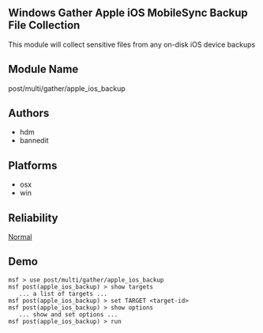 ## Windows Gather Apple iOS MobileSync Backup File Collection

This module will collect sensitive files from any on-disk 
iOS device backups


## Module Name
post/multi/gather/apple_ios_backup

## Authors
* hdm
* bannedit





## Platforms
* osx
* win

## Reliability
[Normal](https://github.com/rapid7/metasploit-framework/wiki/Exploit-Ranking)

## Demo

```
msf > use post/multi/gather/apple_ios_backup
msf post(apple_ios_backup) > show targets
   ... a list of targets ...
msf post(apple_ios_backup) > set TARGET <target-id>
msf post(apple_ios_backup) > show options
   ... show and set options ...
msf post(apple_ios_backup) > run
```
    
    